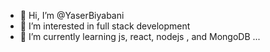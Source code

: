 - 👋 Hi, I’m @YaserBiyabani
- 👀 I’m interested in full stack development
- 🌱 I’m currently learning js, react, nodejs , and MongoDB
...

<!---
YaserBiyabani/YaserBiyabani is a ✨ special ✨ repository because its `README.md` (this file) appears on your GitHub profile.
You can click the Preview link to take a look at your changes.
--->

